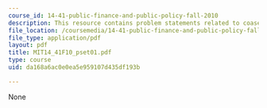 ```yaml
---
course_id: 14-41-public-finance-and-public-policy-fall-2010
description: This resource contains problem statements related to coase theorem.
file_location: /coursemedia/14-41-public-finance-and-public-policy-fall-2010/da168a6ac0e0ea5e959107d435df193b_MIT14_41F10_pset01.pdf
file_type: application/pdf
layout: pdf
title: MIT14_41F10_pset01.pdf
type: course
uid: da168a6ac0e0ea5e959107d435df193b

---
```

None